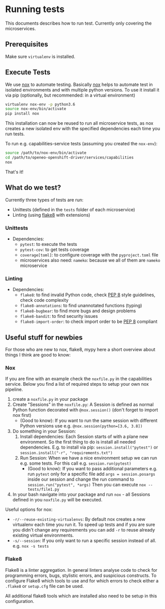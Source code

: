 # Running tests

This documents describes how to run test. Currently only covering the microservices.

## Prerequisites

Make sure `virtualenv` is installed.

## Execute Tests

We use [nox](https://nox.thea.codes/en/stable/) to automate testing. Basically [nox](https://nox.thea.codes/en/stable/)
helps to automate test in isolated environments and with multiple python versions.
To use it install it via pip (optionally, but recommended: in a virtual environment)
``` bash
virtualenv nox-env -p python3.6
source nox-env/bin/activate
pip install nox
```

This installation can now be reused to run all microservice tests, as nox creates a new isolated env with the specified
dependencies each time you run tests.

To run e.g. capabilities-service tests (assuming you created the `nox-env`):
```bash
source /path/to/nox-env/bin/activate
cd /path/to/openeo-openshift-driver/services/capabilities
nox
```
That's it!

## What do we test?

Currently three types of tests are run:
* Unittests (defined in the `tests` folder of each microservice)
* Linting (using [flake8](https://flake8.pycqa.org/en/latest/) with extensions)

### Unittests

* Dependencies:
    * `pytest`: to execute the tests
    * `pytest-cov`: to get tests coverage
    * `coverage[toml]`: to configure coverage with the `pyproject.toml` file
    * microservices also need: `nameko`: because we all of them are `nameko` microservice

### Linting

* Dependencies:
    * `flake8`: to find invalid Python code, check [PEP 8](https://www.python.org/dev/peps/pep-0008/) style guidelines,
     check code complexity
    * `flake8-annotations`: to find unannotated functions (typing)
    * `flake8-bugbear`: to find more bugs and design problems
    * `flake8-bandit`: to find security issues
    * `flake8-import-order`: to check import order to be [PEP 8](https://www.python.org/dev/peps/pep-0008/) compliant

## Useful stuff for newbies

For those who are new to nox, flake8, mypy here a short overview about things I think are good to know:

### Nox

If you are fine with an example check the `noxfile.py` in the capabilities service. Below you find a list of required
steps to setup your own nox pipeline.

1) create a `noxfile.py` in your package
1) Create "Sessions" in the `noxfile.py`: A Session is defined as normal Python function decorated with `@nox.session()`
(don't forget to import nox first)
    * (Good to know): If you want to run the same session with different Python versions use e.g.
    `@nox.session(python=[3.6, 3.8])`
1) Do something in your Session:
    1) Install dependencies: Each Session starts of with a plane new environment. So the first thing to do is install
    all needed dependencies. E.g. to install via pip: `session.install("pytest")` or `session.install("-r",
    "requirements.txt")`
    1) Run Session: When we have a nice environment setup we can run e.g. some tests. For this call e.g.
    `session.run(pytest)`
        * (Good to know): If you want to pass additional parameters e.g. run `pytest` only for a specific file add
        `args = session.posargs` inside our session and change the run command to `session.run("pytest", *args)`
        Then you can execute `nox -- tests/file1.py`
1) In your bash navigate into your package and run `nox` - all Sessions defined in you `noxfile.py` will be executed.

Useful options for nox:
* `-r/--reuse-existing-virtualenvs`: By default nox creates a new virtualenv each time you run it. To speed up tests and
if you are sure you didn't change any requirements you can add `-r` to reuse already existing virtual environments.
* `-s/--session`: If you only want to run a specific session instead of all. e.g. `nox -s tests`

### Flake8

Flake8 is a linter aggregation. In general linters analyse code to check for programming errors, bugs, stylistic errors,
and suspicious constructs. To configure Flake8 which tools to use and for which errors to check either a `.flake8` or
`setup.cfg` file can be used.

All additional flake8 tools which are installed also need to be setup in this configuration.
